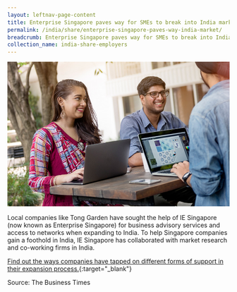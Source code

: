 ```yaml
---
layout: leftnav-page-content
title: Enterprise Singapore paves way for SMEs to break into India market
permalink: /india/share/enterprise-singapore-paves-way-india-market/
breadcrumb: Enterprise Singapore paves way for SMEs to break into India market
collection_name: india-share-employers
---
```


<img src="\images\india-employers\ie-singapore-paves-way-india-market.jpg" alt="ie-singapore-paves-way-india-market" style="width:800px;" />

Local companies like Tong Garden have sought the help of IE Singapore (now known as Enterprise Singapore) for business advisory services and access to networks when expanding to India. To help Singapore companies gain a foothold in India, IE Singapore has collaborated with market research and co-working firms in India.

[Find out the ways companies have tapped on different forms of support in their expansion process.](https://www.businesstimes.com.sg/government-economy/ie-singapore-paves-way-for-smes-to-break-into-india-market){:target="_blank"}

Source: The Business Times
